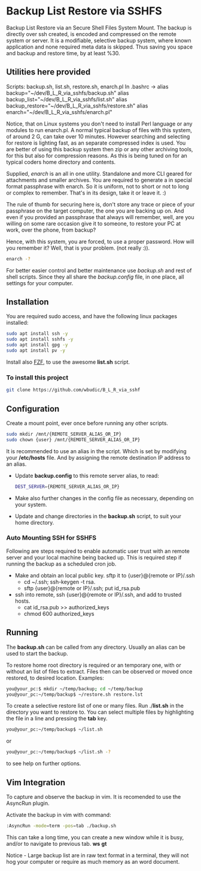 # Backup List Restore via SSHFS

Backup List Restore via an Secure Shell Files System Mount.
The backup is directly over ssh created, is encoded and compressed on the remote system or server.
It is a modifiable, selective backup system, where known application and none required meta data is skipped.
Thus saving you space and backup and restore time, by at least %30.

## Utilities here provided

Scripts: backup.sh, list.sh, restore.sh, enarch.pl
In .bashrc ->
              alias backup="~/dev/B_L_R_via_sshfs/backup.sh"
              alias backup_list="~/dev/B_L_R_via_sshfs/list.sh"
              alias backup_restore="~/dev/B_L_R_via_sshfs/restore.sh"
              alias enarch="~/dev/B_L_R_via_sshfs/enarch.pl"

Notice, that on Linux systems you don't need to install Perl language or any modules to run enarch.pl.
A normal typical backup of files with this system, of around 2 G, can take over 10 minutes.
However searching and selecting for restore is lighting fast, as an separate compressed index is used.
You are better of using this backup system then zip or any other archiving tools, for this but also
for compression reasons. As this is being tuned on for an typical coders home directory and contents.

Supplied, *enarch* is an all in one utility.
Standalone and more CLI geared for attachments and smaller archives.
You are required to generate a in special format passphrase with enarch.
So it is uniform, not to short or not to long or complex to remember.
That's in its design, take it or leave it. :)

The rule of thumb for securing here is, don't store any trace or piece of your passphrase on the target computer,
the one you are backing up on. And even if you provided an passphrase that always will remember, well, are you
willing on some rare occasion give it to someone, to restore your PC at work, over the phone, from backup?

Hence, with this system, you are forced, to use a proper password.
How will you remember it?
 Well, that is your problem. (not really :)).

```bash
enarch -?
```

For better easier control and better maintenance use *backup.sh* and rest of shell scripts.
Since they all share the *backup.config* file, in one place, all settings for your computer.

## Installation

You are required sudo access, and have the following linux packages installed:

```bash
sudo apt install ssh -y
sudo apt install sshfs -y
sudo apt install gpg -y
sudo apt install pv -y
```

Install also [FZF](https://github.com/junegunn/fzf), to use the awesome **list.sh** script.

### To install this project

```bash
git clone https://github.com/wbudic/B_L_R_via_sshf
```

## Configuration

Create a mount point, ever once before running any other scripts.

```bash
sudo mkdir /mnt/{REMOTE_SERVER_ALIAS_OR_IP}
sudo chown {user} /mnt/{REMOTE_SERVER_ALIAS_OR_IP}
```

It is recommended to use an alias in the script. Which is set by modifying your **/etc/hosts** file. And by assigning the remote destination IP address to an alias.

* Update **backup.config** to this remote server alias, to read:

  ```bash
  DEST_SERVER={REMOTE_SERVER_ALIAS_OR_IP}
  ```

 * Make also further changes in the config file as necessary, depending on your system.
 * Update and change directories in the **backup.sh** script, to suit your home directory.

 ### Auto Mounting SSH for SSHFS

Following are steps required to enable automatic user trust with an remote server and your local machine being backed up.
This is required step if running the backup as a scheduled cron job.

* Make and obtain an local public key. sftp it to {user}@{remote or IP}/.ssh
  * cd ~/.ssh; ssh-keygen -t rsa.
  * sftp {user}@{remote or IP}/.ssh; put id_rsa.pub
* ssh into remote, ssh {user}@{remote or IP}/.ssh, and add to trusted hosts.
  * cat id_rsa.pub >> authorized_keys
  * chmod 600 authorized_keys



## Running

The **backup.sh** can be called from any directory. Usually an alias can be used to start the backup.

To restore home root directory is required or an temporary one, with or without an list of files to extract.
Files then can be observed or moved once restored, to desired location.
Examples:

```bash
you@your_pc:$ mkdir ~/temp/backup; cd ~/temp/backup
you@your_pc:~/temp/backup$ ~/restore.sh restore.lst
```

To create a selective restore list of one or many files. Run ./**list.sh** in the directory you want to restore to. You can select multiple files by highlighting the file in a line and pressing the **tab** key.

```bash
you@your_pc:~/temp/backup$ ~/list.sh
```

or

```bash
you@your_pc:~/temp/backup$ ~/list.sh -?
```

to see help on further options.

## Vim Integration

To capture and observe the backup in vim. It is recomended to use the AsyncRun plugin.

Activate the backup in vim with command:

```BASH
:AsyncRun -mode=term -pos=tab ./backup.sh
```
This can take a long time, you can create a new window while it is busy, and/or to navigate to previous tab.
**<ctrl>ws** **gt**

Notice - Large backup list are in raw text format in a terminal, they will not hog your computer or require as much memory as an word document.

